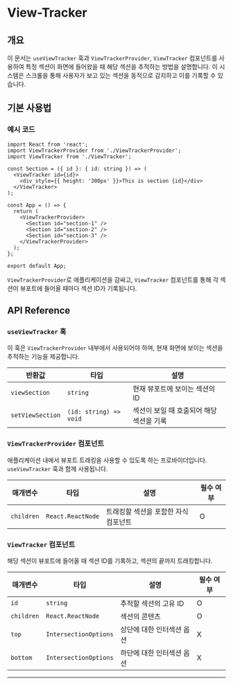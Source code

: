 # View-Tracker

## 개요

이 문서는 `useViewTracker` 훅과 `ViewTrackerProvider`, `ViewTracker` 컴포넌트를 사용하여 특정 섹션이 화면에 들어왔을 때 해당 섹션을 추적하는 방법을 설명합니다. 이 시스템은 스크롤을 통해 사용자가 보고 있는 섹션을 동적으로 감지하고 이를 기록할 수 있습니다.

## 기본 사용법

### 예시 코드

```tsx
import React from 'react';
import ViewTrackerProvider from './ViewTrackerProvider';
import ViewTracker from './ViewTracker';

const Section = ({ id }: { id: string }) => (
  <ViewTracker id={id}>
    <div style={{ height: '300px' }}>This is section {id}</div>
  </ViewTracker>
);

const App = () => {
  return (
    <ViewTrackerProvider>
      <Section id="section-1" />
      <Section id="section-2" />
      <Section id="section-3" />
    </ViewTrackerProvider>
  );
};

export default App;
```

`ViewTrackerProvider`로 애플리케이션을 감싸고, `ViewTracker` 컴포넌트를 통해 각 섹션이 뷰포트에 들어올 때마다 섹션 ID가 기록됩니다.

## API Reference

### `useViewTracker` 훅

이 훅은 `ViewTrackerProvider` 내부에서 사용되어야 하며, 현재 화면에 보이는 섹션을 추적하는 기능을 제공합니다.

| 반환값           | 타입                   | 설명                                     |
| ---------------- | ---------------------- | ---------------------------------------- |
| `viewSection`    | `string`               | 현재 뷰포트에 보이는 섹션의 ID           |
| `setViewSection` | `(id: string) => void` | 섹션이 보일 때 호출되어 해당 섹션을 기록 |

### `ViewTrackerProvider` 컴포넌트

애플리케이션 내에서 뷰포트 트래킹을 사용할 수 있도록 하는 프로바이더입니다. `useViewTracker` 훅과 함께 사용됩니다.

| 매개변수   | 타입              | 설명                                 | 필수 여부 |
| ---------- | ----------------- | ------------------------------------ | --------- |
| `children` | `React.ReactNode` | 트래킹할 섹션을 포함한 자식 컴포넌트 | O         |

### `ViewTracker` 컴포넌트

해당 섹션이 뷰포트에 들어올 때 섹션 ID를 기록하고, 섹션의 끝까지 트래킹합니다.

| 매개변수   | 타입                  | 설명                      | 필수 여부 |
| ---------- | --------------------- | ------------------------- | --------- |
| `id`       | `string`              | 추적할 섹션의 고유 ID     | O         |
| `children` | `React.ReactNode`     | 섹션의 콘텐츠             | O         |
| `top`      | `IntersectionOptions` | 상단에 대한 인터섹션 옵션 | X         |
| `bottom`   | `IntersectionOptions` | 하단에 대한 인터섹션 옵션 | X         |

---
